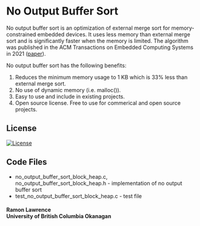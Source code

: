 # No Output Buffer Sort

No output buffer sort is an optimization of external merge sort for memory-constrained embedded devices. It uses less memory than external merge sort and is significantly faster when the memory is limited. The algorithm was published in the ACM Transactions on Embedded Computing Systems in 2021 ([paper](https://dl.acm.org/doi/10.1145/3446976)). 

No output buffer sort has the following benefits:

1. Reduces the minimum memory usage to 1 KB which is 33% less than external merge sort.
2. No use of dynamic memory (i.e. malloc()). 
3. Easy to use and include in existing projects. 
4. Open source license. Free to use for commerical and open source projects.

## License
[![License](https://img.shields.io/badge/License-BSD%203--Clause-blue.svg)](https://opensource.org/licenses/BSD-3-Clause)

## Code Files

* no_output_buffer_sort_block_heap.c, no_output_buffer_sort_block_heap.h - implementation of no output buffer sort
* test_no_output_buffer_sort_block_heap.c - test file


#### Ramon Lawrence<br>University of British Columbia Okanagan
